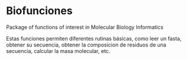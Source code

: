 # Biofunciones
Package of functions of interest in Molecular Biology Informatics

Estas funciones permiten diferentes rutinas básicas, como leer un fasta, obtener su secuencia,
obtener la composicion de residuos de una secuencia, calcular la masa molecular, etc.
